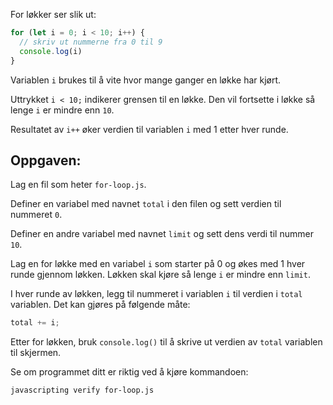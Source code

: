 For løkker ser slik ut:

```js
for (let i = 0; i < 10; i++) {
  // skriv ut nummerne fra 0 til 9
  console.log(i)
}
```

Variablen `i` brukes til å vite hvor mange ganger en løkke har kjørt.

Uttrykket `i < 10;` indikerer grensen til en løkke.
Den vil fortsette i løkke så lenge `i` er mindre enn `10`.

Resultatet av `i++` øker verdien til variablen `i` med 1 etter hver runde.

## Oppgaven:

Lag en fil som heter `for-loop.js`.

Definer en variabel med navnet `total` i den filen og sett verdien til nummeret `0`.

Definer en andre variabel med navnet `limit` og sett dens verdi til nummer `10`.

Lag en for løkke med en variabel `i` som starter på 0 og økes med 1 hver runde gjennom løkken. Løkken skal kjøre så lenge `i` er mindre enn `limit`.

I hver runde av løkken, legg til nummeret i variablen `i` til verdien i `total` variablen. Det kan gjøres på følgende måte:

```js
total += i;
```

Etter for løkken, bruk `console.log()` til å skrive ut verdien av `total` variablen til skjermen.

Se om programmet ditt er riktig ved å kjøre kommandoen:

```bash
javascripting verify for-loop.js
```

